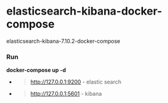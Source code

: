 # elasticsearch-kibana-docker-compose
elasticsearch-kibana-7.10.2-docker-compose

### Run 
**docker-compose up -d**

- > http://127.0.0.1:9200  - elastic search
- > http://127.0.0.1:5601  - kibana

